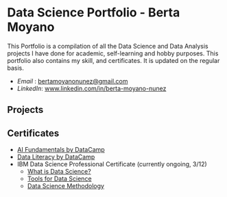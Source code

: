 # Data Science Portfolio - Berta Moyano
This Portfolio is a compilation of all the Data Science and Data Analysis projects I have done for academic, self-learning and hobby purposes. This portfolio also contains my skill, and certificates. It is updated on the regular basis.

- *Email* : bertamoyanonunez@gmail.com
- *LinkedIn*: www.linkedin.com/in/berta-moyano-nunez

## Projects


## Certificates
- [AI Fundamentals by DataCamp](https://github.com/bertamoyano/DataScience_Projects/blob/777a7335cfdabaaed2bee0591f4ba108bc42f2c3/Certificates/AIfundamentals_DataCamp.pdf)
- [Data Literacy by DataCamp](https://github.com/bertamoyano/DataScience_Projects/blob/777a7335cfdabaaed2bee0591f4ba108bc42f2c3/Certificates/DataLiteracy_DataCamp.pdf)
- IBM Data Science Professional Certificate (currently ongoing, 3/12)
  * [What is Data Science?](https://github.com/bertamoyano/DataScience_Projects/blob/777a7335cfdabaaed2bee0591f4ba108bc42f2c3/Certificates/DataScienceOrientation_IBM.pdf)
  * [Tools for Data Science](https://github.com/bertamoyano/DataScience_Projects/blob/777a7335cfdabaaed2bee0591f4ba108bc42f2c3/Certificates/DataScienceTools_IBM.pdf)
  * [Data Science Methodology](https://github.com/bertamoyano/DataScience_Projects/blob/777a7335cfdabaaed2bee0591f4ba108bc42f2c3/Certificates/DataScienceMethodology_IBM.pdf)
